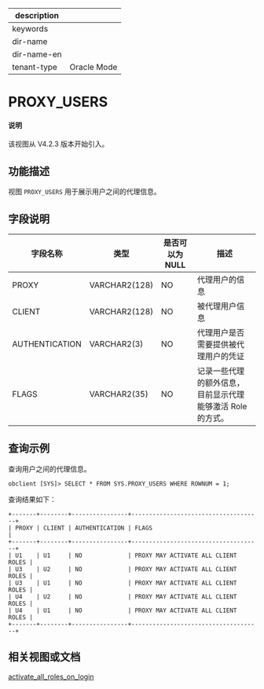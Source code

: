|description||
|---|---|
|keywords||
|dir-name||
|dir-name-en||
|tenant-type|Oracle Mode|

# PROXY_USERS

<main id="notice" type='explain'>
<h4>说明</h4>
<p>该视图从 V4.2.3 版本开始引入。</p>
</main>

## 功能描述

视图 `PROXY_USERS` 用于展示用户之间的代理信息。

## 字段说明

| **字段名称** | **类型**  | **是否可以为 NULL** | **描述**      |
|--------------|-----------|---------------------|---------------|
| PROXY          | VARCHAR2(128) | NO   |代理用户的信息 |
| CLIENT         | VARCHAR2(128) | NO   |被代理用户信息 |
| AUTHENTICATION | VARCHAR2(3)   | NO   |代理用户是否需要提供被代理用户的凭证 |
| FLAGS          | VARCHAR2(35)  | NO   |记录一些代理的额外信息，目前显示代理能够激活 Role 的方式。 |

## 查询示例

查询用户之间的代理信息。

```shell
obclient [SYS]> SELECT * FROM SYS.PROXY_USERS WHERE ROWNUM = 1;
```

查询结果如下：

```shell
+-------+--------+----------------+-------------------------------------+
| PROXY | CLIENT | AUTHENTICATION | FLAGS                               |
+-------+--------+----------------+-------------------------------------+
| U1    | U1     | NO             | PROXY MAY ACTIVATE ALL CLIENT ROLES |
| U3    | U2     | NO             | PROXY MAY ACTIVATE ALL CLIENT ROLES |
| U3    | U1     | NO             | PROXY MAY ACTIVATE ALL CLIENT ROLES |
| U4    | U2     | NO             | PROXY MAY ACTIVATE ALL CLIENT ROLES |
| U4    | U1     | NO             | PROXY MAY ACTIVATE ALL CLIENT ROLES |
+-------+--------+----------------+-------------------------------------+
```

## 相关视图或文档

[activate_all_roles_on_login](../800.configuration-items-and-system-variables/200.system-variable/300.global-system-variable/17400.activate_all_roles_on_login-global.md)
